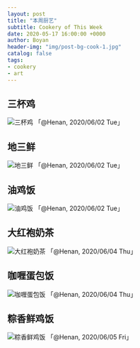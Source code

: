 ```yaml
---
layout: post
title: "本周厨艺"
subtitle: Cookery of This Week
date: 2020-05-17 16:00:00 +0000
author: Boyan
header-img: "img/post-bg-cook-1.jpg"
catalog: false
tags:
- cookery
- art
---
```


## 三杯鸡

![三杯鸡](https://img.500px.me/photo/26cbad74240eb9f9b6769272d870e3306/96fd621cc5e04d4da166d927958f7324.jpg!p5)
「@Henan, 2020/06/02 Tue」

## 地三鲜

![地三鲜](https://img.500px.me/photo/26cbad74240eb9f9b6769272d870e3306/2446ad9c9320410ba77a7bb597087cd6.jpg!p5)
「@Henan, 2020/06/02 Tue」

## 油鸡饭
![油鸡饭](https://img.500px.me/photo/26cbad74240eb9f9b6769272d870e3306/9d032198e53645e6a253b249fca8aefe.jpg!p5)
「@Henan, 2020/06/02 Tue」

## 大红袍奶茶
![大红袍奶茶](https://img.500px.me/photo/26cbad74240eb9f9b6769272d870e3306/a39bafa64b1f4b99bcac6272596cdc3d.jpg!p5)
「@Henan, 2020/06/04 Thu」

## 咖喱蛋包饭
![咖喱蛋包饭](https://img.500px.me/photo/26cbad74240eb9f9b6769272d870e3306/56c550c8eaee460aa2cf1c12ab6ba639.jpg!p5)
「@Henan, 2020/06/04 Thu」

## 粽香鲜鸡饭
![粽香鲜鸡饭](https://img.500px.me/photo/26cbad74240eb9f9b6769272d870e3306/acfb64f80756447ba65ddfdb87cf39de.jpg!p5)
「@Henan, 2020/06/05 Fri」